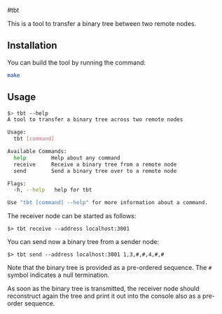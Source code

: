 #tbt

This is a tool to transfer a binary tree between two remote nodes.

## Installation

You can build the tool by running the command:

```bash
make
```

## Usage

``` bash
$> tbt --help
A tool to transfer a binary tree across two remote nodes

Usage:
  tbt [command]

Available Commands:
  help        Help about any command
  receive     Receive a binary tree from a remote node
  send        Send a binary tree over to a remote node

Flags:
  -h, --help   help for tbt

Use "tbt [command] --help" for more information about a command.

```

The receiver node can be started as follows:

```
$> tbt receive --address localhost:3001
```

You can send now a binary tree from a sender node:

```
$> tbt send --address localhost:3001 1,3,#,#,4,#,#
```

Note that the binary tree is provided as a pre-ordered sequence. The `#` symbol indicates a null termination.

As soon as the binary tree is transmitted, the receiver node should reconstruct again the tree and print it out into the console also as a pre-order sequence.
